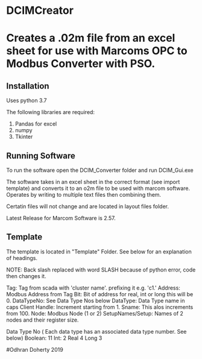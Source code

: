 # DCIMCreator

# Creates a .02m file from an excel sheet for use with Marcoms OPC to Modbus Converter with PSO.

## Installation

Uses python 3.7

The following libraries are required:
1. Pandas for excel
2. numpy
3. Tkinter


## Running Software
To run the software open the DCIM_Converter folder and run DCIM_Gui.exe

The software takes in an excel sheet in the correct format (see import template) and converts it to an o2m file to be used with marcom software.
Operates by writing to multiple text files then combining them.

Certatin files will not change and are located in layout files folder.

Latest Release for Marcom Software is 2.57.

## Template

The template is located in "Template" Folder. See below for an explanation of headings.

NOTE: Back slash replaced with word SLASH because of python error, code then changes it.

Tag: Tag from scada with 'cluster name'. prefixing it e.g. 'c1.'
Address: Modbus Address from Tag
Bit: Bit of address for real, int or long this will be 0.
DataTypeNo: See Data Type Nos below
DataType: Data Type name in caps
Client Handle: Increment starting from 1.
Sname: This alos increments from 100.
Node: Modbus Node (1 or 2)
SetupNames/Setup: Names of 2 nodes and their register size.


Data Type No ( Each data type has an associated data type number. See below)
Boolean: 11
Int: 2
Real 4
Long 3

#Odhran Doherty 2019
